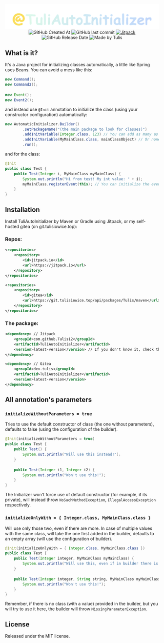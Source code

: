 <div style="text-align: center;">
    <a href="https://packagist.org/packages/kanashimo/phpwaifu" target="_blank">
        <img src="img.png" width="594" alt="@TuliAutoInitializer">
    </a>
</div>

<div style="text-align: center;">
    <img alt="GitHub Created At" src="https://img.shields.io/github/created-at/Tulis12/TuliAutoInitializer">
    <img alt="GitHub last commit" src="https://img.shields.io/github/last-commit/Tulis12/TuliAutoInitializer">
    <a href="https://jitpack.io/#Tulis12/TuliAutoInitializer" target="_blank"><img alt="Jitpack" src="https://jitpack.io/v/Tulis12/TuliAutoInitializer.svg"></a>
    <img alt="GitHub Release Date" src="https://img.shields.io/github/release-date/Tulis12/TuliAutoInitializer">
    <img alt="Made by Tulis" src="https://img.shields.io/badge/Made_by-Tulis-blue">
</div>

## What is it?
It's a Java project for initializing classes automatically, 
a little like Spring uses Beans. You can avoid a mess like this:

```java
new Command();
new Command2();

new Event();
new Event2();
```

and instead use `@Init` annotation to initialize the class (using your constructor configuration) automatically:

```java
new AutomaticInitializer.Builder()
        .setPackageName("(the main package to look for classes)")
        .addInitVariable(Integer.class, 123) // You can add as many as you want
        .addInitVariable(MyMainClass.class, mainClassObject) // Or none if you want the default constructor
        .run();
```

and for the class:

```java
@Init
public class Test {
    public Test(Integer i, MyMainClass myMainClass) {
        System.out.println("Hi from test! My int value: " + i);
        myMainClass.registerEvent(this); // You can initialize the event here for example!
    }
}
```

## Installation
Install TuliAutoInitializer by Maven or Gradle using Jitpack, or my self-hosted gitea (on git.tulisiowice.top):

### Repos:

```xml
<repositories>
    <repository>
        <id>jitpack.io</id>
        <url>https://jitpack.io</url>
    </repository>
</repositories>
```

```xml
<repositories>
    <repository>
        <id>gitea</id>
        <url>https://git.tulisiowice.top/api/packages/Tulis/maven</url>
    </repository>
</repositories>
```

### The package:

```xml
<dependency> // Jitpack
    <groupId>com.github.Tulis12</groupId>
    <artifactId>TuliAutoInitializer</artifactId>
    <version>latest-version</version> // If you don't know it, check the Jitpack badge!
</dependency>
```

```xml
<dependency> // Gitea
	<groupId>dev.tulis</groupId>
	<artifactId>TuliAutoInitializer</artifactId>
	<version>latest-version</version>
</dependency>
```

## All annotation's parameters

### `initializeWithoutParameters = true`
Tries to use the default constructor of class (the one without parameters), defaults to false (using the configuration of the builder).

```java
@Init(initializeWithoutParameters = true)
public class Test {
    public Test() {
        System.out.println("Will use this instead!");
    }

    public Test(Integer i1, Integer i2) {
        System.out.println("Won't use this!");
    }
}
```

The Initializer won't force use of default constructor (for example, if its private), will instead throw `NoSuchMethodException`, `IllegalAccessException` respectively.

### `initializeOnlyWith = { Integer.class, MyMainClass.class }`
Will use only those two, even if there are more. In case of multiple values with the same class, will take the one first added in the builder, defaults to an empty array (will use the configuration of builder).

```java
@Init(initializeOnlyWith = { Integer.class, MyMainClass.class })
public class Test {
    public Test(Integer integer, MyMainClass myMainClass) {
        System.out.println("Will use this, even if in builder there is more.");
    }

    public Test(Integer integer, String string, MyMainClass myMainClass) {
        System.out.println("Won't use this!");
    }
}
```

Remember, if there is no class (with a value) provided in the builder, but you will try to use it here, the builder will throw `MissingParameterException`.

## License
Released under the MIT license.